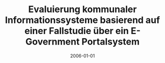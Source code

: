 ---
abstract: ''
authors:
- Robert Anglberger
date: '2006-01-01'
featured: false
publication_types:
- '7'
publishDate: '2006-01-01'
title: Evaluierung kommunaler Informationssysteme basierend auf einer Fallstudie über
  ein E-Government Portalsystem
url_pdf: ''
---